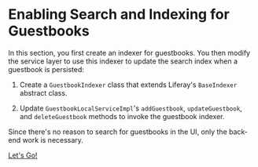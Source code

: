 # Enabling Search and Indexing for Guestbooks [](id=enabling-search-and-indexing-for-guestbooks)

In this section, you first create an indexer for guestbooks. You then modify the 
service layer to use this indexer to update the search index when a guestbook is 
persisted:

1. Create a `GuestbookIndexer` class that extends Liferay's `BaseIndexer`
   abstract class.

2. Update `GuestbookLocalServiceImpl`'s `addGuestbook`, `updateGuestbook`, and
   `deleteGuestbook` methods to invoke the guestbook indexer.

Since there's no reason to search for guestbooks in the UI, only the back-end 
work is necessary. 

<a class="go-link btn btn-primary" href="/develop/tutorials/-/knowledge_base/7-0/understanding-search-and-indexing">Let's Go!<span class="icon-circle-arrow-right"></span></a>
